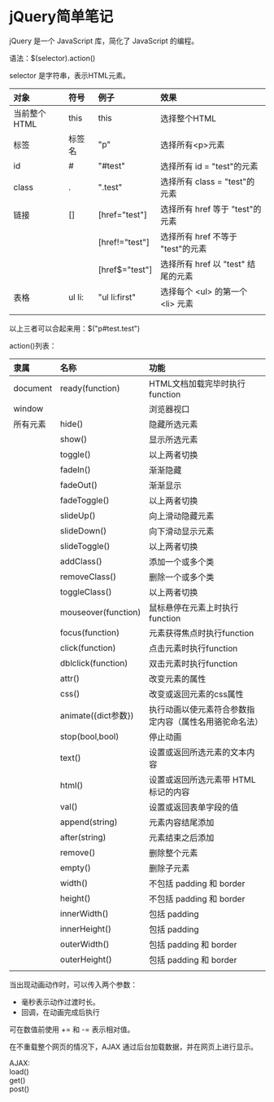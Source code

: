 # jQuery简单笔记


jQuery 是一个 JavaScript 库，简化了 JavaScript 的编程。

语法：$(selector).action()

selector 是字符串，表示HTML元素。

|对象|符号|例子|效果|
|:--|:--|:--|:--|
|当前整个HTML|this|this|选择整个HTML|
|标签|标签名|"p"|选择所有\<p\>元素|
|id|#|"#test"|选择所有 id = "test"的元素|
|class|.|".test"|选择所有 class = "test"的元素|
|链接|[]|[href="test"]|选择所有 href 等于 "test"的元素|
|||[href!="test"]|选择所有 href 不等于 "test"的元素|
|||[href$="test"]|选择所有 href 以 "test" 结尾的元素|
|表格|ul li:|"ul li:first"|选择每个 \<ul\> 的第一个 \<li\> 元素|
|||||

以上三者可以合起来用：$("p#test.test")

action()列表：  

|隶属|名称|功能|
|:--|:--|:--|
|document|ready(function)|HTML文档加载完毕时执行function|
|window||浏览器视口|
|所有元素|hide()|隐藏所选元素|
||show()|显示所选元素|
||toggle()|以上两者切换|
||fadeIn()|渐渐隐藏|
||fadeOut()|渐渐显示|
||fadeToggle()|以上两者切换|
||slideUp()|向上滑动隐藏元素|
||slideDown()|向下滑动显示元素|
||slideToggle()|以上两者切换|
||addClass()|添加一个或多个类|
||removeClass()|删除一个或多个类|
||toggleClass()|以上两者切换|
||mouseover(function)|鼠标悬停在元素上时执行function|
||focus(function)|元素获得焦点时执行function|
||click(function)|点击元素时执行function|
||dblclick(function)|双击元素时执行function|
||attr()|改变元素的属性|
||css()|改变或返回元素的css属性|
||animate({dict参数})|执行动画以使元素符合参数指定内容（属性名用骆驼命名法）|
||stop(bool,bool)|停止动画|
||text()|设置或返回所选元素的文本内容|
||html()|设置或返回所选元素带 HTML 标记的内容|
||val()|设置或返回表单字段的值|
||append(string)|元素内容结尾添加|
||after(string)|元素结束之后添加|
||remove()|删除整个元素|
||empty()|删除子元素|
||width()|不包括 padding 和 border|
||height()|不包括 padding 和 border|
||innerWidth()|包括 padding|
||innerHeight()|包括 padding|
||outerWidth()|包括 padding 和 border|
||outerHeight()|包括 padding 和 border|
||||

当出现动画动作时，可以传入两个参数：  

- 毫秒表示动作过渡时长。
- 回调，在动画完成后执行

可在数值前使用 += 和 -= 表示相对值。

在不重载整个网页的情况下，AJAX 通过后台加载数据，并在网页上进行显示。

AJAX:  
load()  
get()  
post()
